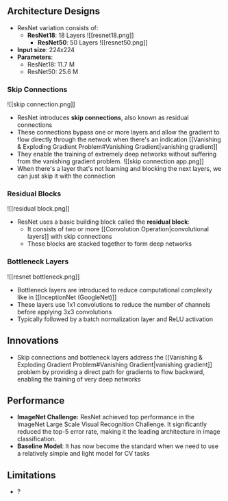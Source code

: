 ## Architecture Designs
- ResNet variation consists of:
	- **ResNet18**: 18 Layers
	  ![[resnet18.png]]
	  - **ResNet50**: 50 Layers
	 ![[resnet50.png]]
- **Input size**: 224x224
- **Parameters**: 
	- ResNet18: 11.7 M
	- ResNet50: 25.6 M
### Skip Connections
![[skip connection.png]]
- ResNet introduces **skip connections**, also known as residual connections
- These connections bypass one or more layers and allow the gradient to flow directly through the network when there's an indication [[Vanishing & Exploding Gradient Problem#Vanishing Gradient|vanishing gradient]]
- They enable the training of extremely deep networks without suffering from the vanishing gradient problem.
![[skip connection app.png]]
- When there's a layer that's not learning and blocking the next layers, we can just skip it with the connection
### Residual Blocks
![[residual block.png]]
- ResNet uses a basic building block called the **residual block**:
	- It consists of two or more [[Convolution Operation|convolutional layers]] with skip connections
	- These blocks are stacked together to form deep networks
### Bottleneck Layers
![[resnet bottleneck.png]]
- Bottleneck layers are introduced to reduce computational complexity like in [[InceptionNet (GoogleNet)]]
- These layers use 1x1 convolutions to reduce the number of channels before applying 3x3 convolutions
- Typically followed by a batch normalization layer and ReLU activation 
## Innovations
- Skip connections and bottleneck layers address the [[Vanishing & Exploding Gradient Problem#Vanishing Gradient|vanishing gradient]] problem by providing a direct path for gradients to flow backward, enabling the training of very deep networks
## Performance
- **ImageNet Challenge:** ResNet achieved top performance in the ImageNet Large Scale Visual Recognition Challenge. It significantly reduced the top-5 error rate, making it the leading architecture in image classification.
- **Baseline Model**: It has now become the standard when we need to use a relatively simple and light model for CV tasks
## Limitations
- ?